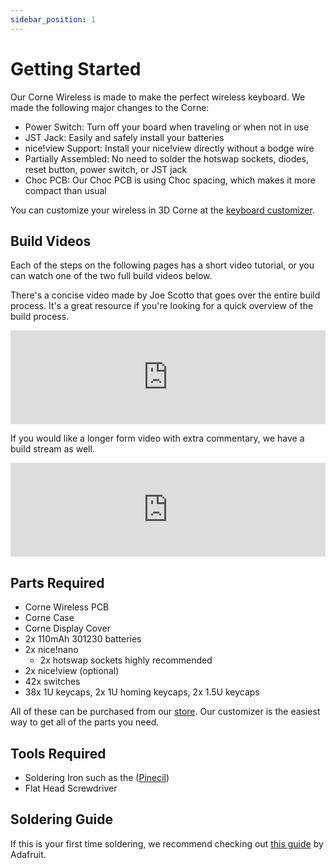 ```yaml
---
sidebar_position: 1
---
```


# Getting Started

Our Corne Wireless is made to make the perfect wireless keyboard. We made the following major changes to the Corne:

 - Power Switch: Turn off your board when traveling or when not in use
 - JST Jack: Easily and safely install your batteries
 - nice!view Support: Install your nice!view directly without a bodge wire
 - Partially Assembled: No need to solder the hotswap sockets, diodes, reset button, power switch, or JST jack
 - Choc PCB: Our Choc PCB is using Choc spacing, which makes it more compact than usual

You can customize your wireless in 3D Corne at the [keyboard customizer](https://typeractive.xyz/pages/build).

## Build Videos

Each of the steps on the following pages has a short video tutorial, or you can watch one of the two full build videos below.

There's a concise video made by Joe Scotto that goes over the entire build process. It's a great resource if you're looking for a quick overview of the build process.

<iframe style={{maxWidth: "480px", aspectRatio: "16/9"}} width="100%" height="auto" src="https://www.youtube.com/embed/FJgvi7WShxY" title="YouTube video player" frameborder="0" allow="accelerometer; autoplay; clipboard-write; encrypted-media; gyroscope; picture-in-picture; web-share" allowfullscreen></iframe>

If you would like a longer form video with extra commentary, we have a build stream as well.

<iframe style={{maxWidth: "480px", aspectRatio: "16/9"}} width="100%" height="auto" src="https://www.youtube.com/embed/uT9ohua2RwY" title="YouTube video player" frameborder="0" allow="accelerometer; autoplay; clipboard-write; encrypted-media; gyroscope; picture-in-picture; web-share" allowfullscreen></iframe>

## Parts Required

 - Corne Wireless PCB
 - Corne Case
 - Corne Display Cover
 - 2x 110mAh 301230 batteries
 - 2x nice!nano
   - 2x hotswap sockets highly recommended
 - 2x nice!view (optional)
 - 42x switches
 - 38x 1U keycaps, 2x 1U homing keycaps, 2x 1.5U keycaps

All of these can be purchased from our [store](https://typeractive.xyz/). Our customizer is the easiest way to get all of the parts you need.

## Tools Required

 - Soldering Iron such as the ([Pinecil](https://typeractive.xyz/products/pinecil))
 - Flat Head Screwdriver

## Soldering Guide

If this is your first time soldering, we recommend checking out [this guide](https://learn.adafruit.com/adafruit-guide-excellent-soldering/preparation) by Adafruit.
